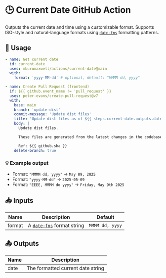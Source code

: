 # 🕒 Current Date GitHub Action

Outputs the current date and time using a customizable format. Supports ISO-style and natural-language formats using [`date-fns`](https://date-fns.org/) formatting patterns.

## 🚀 Usage

```yaml
- name: Get current date
  id: current-date
  uses: mburumaxwell/actions/current-date@main
  with:
    format: 'yyyy-MM-dd' # optional, default: "MMMM dd, yyyy"

- name: Create Pull Request (frontend)
  if: ${{ github.event_name != 'pull_request' }}
  uses: peter-evans/create-pull-request@v7
  with:
    base: main
    branch: 'update-dist'
    commit-message: 'Update dist files'
    title: 'Update dist files as of ${{ steps.current-date.outputs.date }}'
    body: |
      Update dist files.

      These files are generated from the latest changes in the codebase.

      Ref: ${{ github.sha }}
    delete-branch: true
```

### 💡 Example output

- Format: `"MMMM dd, yyyy"` -> `May 09, 2025`
- Format: `"yyyy-MM-dd"` -> `2025-05-09`
- Format: `"EEEE, MMMM do yyyy"` -> `Friday, May 9th 2025`

## 📥 Inputs

| Name   | Description                                                    | Default         |
| ------ | -------------------------------------------------------------- | --------------- |
| format | A [`date-fns`](https://date-fns.org/docs/format) format string | `MMMM dd, yyyy` |

## 📤 Outputs

| Name | Description                       |
| ---- | --------------------------------- |
| date | The formatted current date string |
